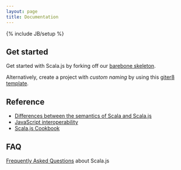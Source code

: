 ```yaml
---
layout: page
title: Documentation
---
```

{% include JB/setup %}

## Get started

Get started with Scala.js by forking off our
[barebone skeleton](https://github.com/sjrd/scala-js-example-app).

Alternatively, create a project with *custom naming* by using this [giter8 template](https://github.com/sebnozzi/scala-js.g8).

## Reference

* [Differences between the semantics of Scala and Scala.js](./semantics.html)
* [JavaScript interoperability](./js-interoperability.html)
* [Scala.js Cookbook](./cookbook/)

## FAQ

[Frequently Asked Questions](./faq.html) about Scala.js
